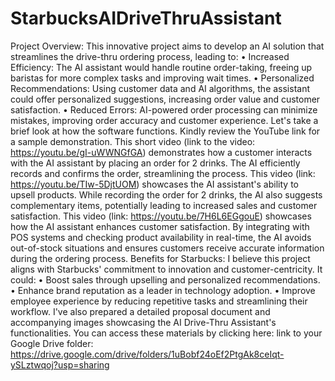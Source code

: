# StarbucksAIDriveThruAssistant

Project Overview:
This innovative project aims to develop an AI solution that streamlines the drive-thru ordering process, leading to:
•	Increased Efficiency: The AI assistant would handle routine order-taking, freeing up baristas for more complex tasks and improving wait times.
•	Personalized Recommendations: Using customer data and AI algorithms, the assistant could offer personalized suggestions, increasing order value and customer satisfaction.
•	Reduced Errors: AI-powered order processing can minimize mistakes, improving order accuracy and customer experience.
Let's take a brief look at how the software functions. Kindly review the YouTube link for a sample demonstration.
This short video (link to the video: https://youtu.be/gI-uWWNGfGA) demonstrates how a customer interacts with the AI assistant by placing an order for 2 drinks. The AI efficiently records and confirms the order, streamlining the process.
This video (link: https://youtu.be/TIw-5DjtUOM) showcases the AI assistant's ability to upsell products. While recording the order for 2 drinks, the AI also suggests complementary items, potentially leading to increased sales and customer satisfaction.
This video (link: https://youtu.be/7H6L6EGgouE) showcases how the AI assistant enhances customer satisfaction. By integrating with POS systems and checking product availability in real-time, the AI avoids out-of-stock situations and ensures customers receive accurate information during the ordering process.
Benefits for Starbucks:
I believe this project aligns with Starbucks' commitment to innovation and customer-centricity. It could:
•	Boost sales through upselling and personalized recommendations.
•	Enhance brand reputation as a leader in technology adoption.
•	Improve employee experience by reducing repetitive tasks and streamlining their workflow.
I've also prepared a detailed proposal document and accompanying images showcasing the AI Drive-Thru Assistant's functionalities. You can access these materials by clicking here: link to your Google Drive folder: https://drive.google.com/drive/folders/1uBobf24oEf2PtgAk8ceIqt-ySLztwqoj?usp=sharing

